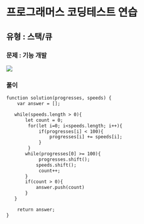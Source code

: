 # 프로그래머스 코딩테스트 연습

## 유형 : 스택/큐

### 문제 : 기능 개발

![](https://velog.velcdn.com/images/kkb4363/post/1759405a-5ed5-4a69-b98a-127bef88f0a6/image.PNG)

### 풀이

```1
function solution(progresses, speeds) {
    var answer = [];

   while(speeds.length > 0){
       let count = 0;
        for(let i=0; i<speeds.length; i++){
            if(progresses[i] < 100){
                progresses[i] += speeds[i];
            }
        }
       while(progresses[0] >= 100){
            progresses.shift();
           speeds.shift();
            count++;
       }
       if(count > 0){
           answer.push(count)
       }
   }

    return answer;
}
```
